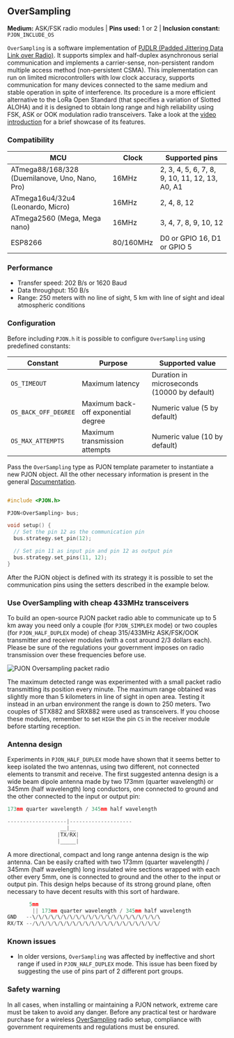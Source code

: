 ## OverSampling

**Medium:** ASK/FSK radio modules |
**Pins used:** 1 or 2 |
**Inclusion constant:** `PJON_INCLUDE_OS`

`OverSampling` is a software implementation of [PJDLR (Padded Jittering Data Link over Radio)](/src/strategies/OverSampling/specification/PJDLR-specification-v3.0.md). It supports simplex and half-duplex asynchronous serial communication and implements a carrier-sense, non-persistent random multiple access method (non-persistent CSMA). This implementation can run on limited microcontrollers with low clock accuracy, supports communication for many devices connected to the same medium and stable operation in spite of interference. Its procedure is a more efficient alternative to the LoRa Open Standard (that specifies a variation of Slotted ALOHA) and it is designed to obtain long range and high reliability using FSK, ASK or OOK modulation radio transceivers. Take a look at the [video introduction](https://www.youtube.com/watch?v=G1ckfsMzPns) for a brief showcase of its features.

### Compatibility
| MCU              | Clock | Supported pins   |
| ---------------- |------ | ---------------- |
| ATmega88/168/328 (Duemilanove, Uno, Nano, Pro) | 16MHz | 2, 3, 4, 5, 6, 7, 8, 9, 10, 11, 12, 13, A0, A1 |
| ATmega16u4/32u4 (Leonardo, Micro) | 16MHz | 2, 4, 8, 12 |
| ATmega2560 (Mega, Mega nano) | 16MHz | 3, 4, 7, 8, 9, 10, 12 |
| ESP8266 | 80/160MHz | D0 or GPIO 16, D1 or GPIO 5 |

### Performance
- Transfer speed: 202 B/s or 1620 Baud
- Data throughput: 150 B/s
- Range: 250 meters with no line of sight, 5 km with line of sight and ideal atmospheric conditions

### Configuration
Before including `PJON.h` it is possible to configure `OverSampling` using predefined constants:

| Constant                  | Purpose                             | Supported value                             |
| ------------------------- |------------------------------------ | ------------------------------------------- |
| `OS_TIMEOUT`              | Maximum latency                     | Duration in microseconds (10000 by default) |
| `OS_BACK_OFF_DEGREE`      | Maximum back-off exponential degree | Numeric value (5 by default)                |
| `OS_MAX_ATTEMPTS`         | Maximum transmission attempts       | Numeric value (10 by default)               |

Pass the `OverSampling` type as PJON template parameter to instantiate a new PJON object. All the other necessary information is present in the general [Documentation](/documentation).
```cpp  

#include <PJON.h>

PJON<OverSampling> bus;

void setup() {
  // Set the pin 12 as the communication pin
  bus.strategy.set_pin(12);

  // Set pin 11 as input pin and pin 12 as output pin
  bus.strategy.set_pins(11, 12);
}  
```
After the PJON object is defined with its strategy it is possible to set the communication pins using the setters described in the example below.

### Use OverSampling with cheap 433MHz transceivers
To build an open-source PJON packet radio able to communicate up to 5 km away you need only a couple (for `PJON_SIMPLEX` mode) or two couples (for `PJON_HALF_DUPLEX` mode) of cheap 315/433MHz ASK/FSK/OOK transmitter and receiver modules (with a cost around 2/3 dollars each). Please be sure of the regulations your government imposes on radio transmission over these frequencies before use.

![PJON Oversampling packet radio](http://www.gioblu.com/PJON/PJON-OverSampling-packet-radio-STX882-SRX882.jpg)

The maximum detected range was experimented with a small packet radio transmitting its position every minute. The maximum range obtained was slightly more than 5 kilometers in line of sight in open area. Testing it instead in an urban environment the range is down to 250 meters. Two couples of STX882 and SRX882 were used as transceivers. If you choose these modules, remember to set `HIGH` the pin `CS` in the receiver module before starting reception.

### Antenna design
Experiments in `PJON_HALF_DUPLEX` mode have shown that it seems better to keep isolated the two antennas, using two different, not connected elements to transmit and receive. The first suggested antenna design is a wide beam dipole antenna made by two 173mm (quarter wavelength) or 345mm (half wavelength) long conductors, one connected to ground and the other connected to the input or output pin:
```cpp  
173mm quarter wavelength / 345mm half wavelength

-------------------|--------------------
                 __|__
                |TX/RX|
                |_____|
```
A more directional, compact and long range antenna design is the wip antenna. Can be easily crafted with two 173mm (quarter wavelength) / 345mm (half wavelength) long insulated wire sections wrapped with each other every 5mm, one is connected to ground and the other to the input or output pin. This design helps because of its strong ground plane, often necessary to have decent results with this sort of hardware.
```cpp  
       5mm
        || 173mm quarter wavelength / 345mm half wavelength
GND   --\/\/\/\/\/\/\/\/\/\/\/\/\/\/\/\/\/\/\/\/\
RX/TX --/\/\/\/\/\/\/\/\/\/\/\/\/\/\/\/\/\/\/\/\/
```

### Known issues
- In older versions, `OverSampling` was affected by ineffective and short range if used in `PJON_HALF_DUPLEX` mode. This issue has been fixed by suggesting the use of pins part of 2 different port groups.

### Safety warning
In all cases, when installing or maintaining a PJON network, extreme care must be taken to avoid any danger. Before any practical test or hardware purchase for a wireless [OverSampling](/src/strategies/OverSampling) radio setup, compliance with government requirements and regulations must be ensured.
